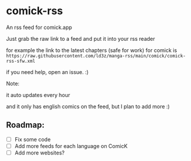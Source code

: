 # comick-rss

An rss feed for comick.app


Just grab the raw link to a feed and put it into your rss reader


for example the link to the latest chapters (safe for work) for comick is `https://raw.githubusercontent.com/ld3z/manga-rss/main/comick/comick-rss-sfw.xml`

if you need help, open an issue. :)

Note:

it auto updates every hour

and it only has english comics on the feed, but I plan to add more :)



## Roadmap:

- [ ] Fix some code
- [ ] Add more feeds for each language on ComicK
- [ ] Add more websites?
